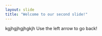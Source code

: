 ```yaml
---
layout: slide
title: "Welcome to our second slide!"
---
```

kgjhgjhgjhgkjh
Use the left arrow to go back!
